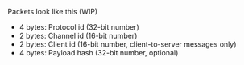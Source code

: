 Packets look like this (WIP)

- 4 bytes: Protocol id (32-bit number)
- 2 bytes: Channel id (16-bit number)
- 2 bytes: Client id (16-bit number, client-to-server messages only)
- 4 bytes: Payload hash (32-bit number, optional)